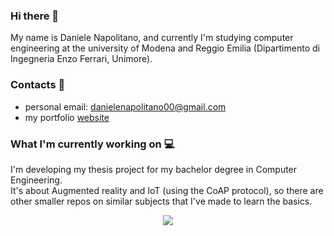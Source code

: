 ### Hi there 👋
My name is Daniele Napolitano, and currently I'm studying computer engineering at the university of Modena and Reggio Emilia (Dipartimento di Ingegneria Enzo Ferrari, Unimore). <br>

###  Contacts 📨
* personal email: danielenapolitano00@gmail.com
* my portfolio [website](http://danielenapo.github.io/)

###  What I'm currently working on 💻
I'm developing my thesis project for my bachelor degree in Computer Engineering. <br>
It's about Augmented reality and IoT (using the CoAP protocol), so there are other smaller repos on similar subjects that I've made to learn the basics.

<p align="center">
<a href="https://github.com/danielenapo/tesi">
 <img align="center" src="https://github-readme-stats.vercel.app/api/pin/?username=danielenapo&repo=tesi&theme=dark" />
</a>
</p>





